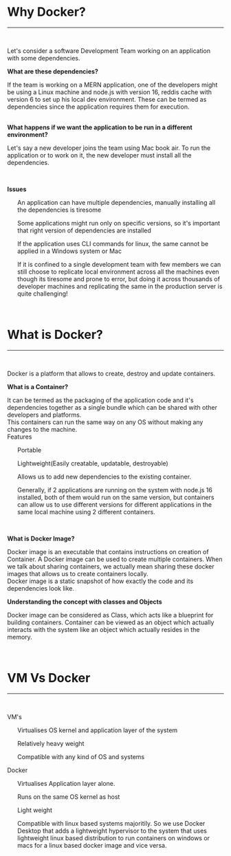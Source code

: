 <h1>Why Docker?</h1>
<hr>
<br>

<p>Let's consider a software Development Team working on an application with some dependencies.
<br>

<b>What are these dependencies?</b><br>
<p>If the team is working on a MERN application, one of the developers might be using a Linux machine and node.js with version 16, reddis cache with version 6 to set up his local dev environment. These can be termed as dependencies since the application requires them for execution.</p>
<br>
<b>What happens if we want the application to be run in a different environment?
</b><br>

<p>Let's say a new developer joins the team using Mac book air. To run the application or to work on it, the new developer must install all the dependencies.</p>
<br>

<b>Issues</b><br>
<ul>An application can have multiple dependencies, manually installing all the dependencies is tiresome</ul>
<ul>Some applications might run only on specific versions, so it's important that right version of dependencies are installed</ul>
<ul>If the application uses CLI commands for linux, the same cannot be applied in a Windows system or Mac</ul>
<ul>If it is confined to a single development team with few members we can still choose to replicate local environment across all the machines even though its tiresome and prone to error, but doing it across thousands of developer machines and replicating the same in the production server is quite challenging!</ul>
<br>
</p>

<h1>What is Docker?</h1><hr><br>
<p>Docker is a platform that allows to create, destroy and update containers.
<br>


<b>What is a Container?</b><br>
<p>It can be termed as the packaging of the application code and it's dependencies together as a single bundle which can be shared with other developers and platforms.<br>
This containers can run the same way on any OS without making any changes to the machine.
<br>
Features
<ul>Portable</ul>
<ul>Lightweight(Easily creatable, updatable, destroyable)</ul>
<ul>Allows us to add new dependencies to the existing container.</ul>
<ul>Generally, if 2 applications are running on the system with node.js 16 installed, both of them would run on the same version, but containers can allow us to use different versions for different applications in the same local machine using 2 different containers.</ul>
</p>
<br>


<b>What is Docker Image?</b><br>
<p>Docker image is an executable that contains instructions on creation of Container.
A Docker image can be used to create multiple containers. When we talk about sharing containers, we actually mean sharing these docker images that allows us to create containers locally.<br>
Docker image is a static snapshot of how exactly the code and its dependencies look like.
</p>

<b>Understanding the concept with classes and Objects</b><br>
<p>Docker image can be considered as Class, which acts like a blueprint for building containers. Container can be viewed as an object which actually interacts with the system like an object which actually resides in the memory.</p>

</p>
<br>



<h1>VM Vs Docker</h1><hr><br>
<p>
VM's
<ul>Virtualises OS kernel and application layer of the system</ul>
<ul>Relatively heavy weight</ul>
<ul>Compatible with any kind of OS and systems</ul>
</p>

<p>
Docker
<ul>Virtualises Application layer alone.</ul>
<ul>Runs on the same OS kernel as host</ul>
<ul>Light weight</ul>
<ul>Compatible with linux based systems majoritily. So we use Docker Desktop that adds a lightweight hypervisor to the system that uses lightweight linux based distribution to run containers on windows or macs for a linux based docker image and vice versa.</ul>
</p>